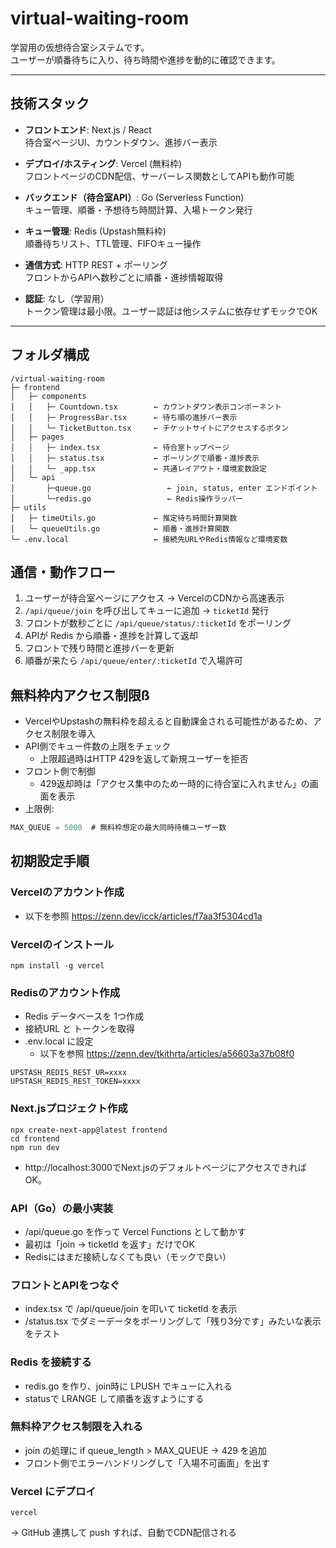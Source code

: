 # virtual-waiting-room

学習用の仮想待合室システムです。  
ユーザーが順番待ちに入り、待ち時間や進捗を動的に確認できます。

---

## 技術スタック

- **フロントエンド**: Next.js / React  
  待合室ページUI、カウントダウン、進捗バー表示

- **デプロイ/ホスティング**: Vercel (無料枠)  
  フロントページのCDN配信、サーバーレス関数としてAPIも動作可能

- **バックエンド（待合室API）**: Go (Serverless Function)  
  キュー管理、順番・予想待ち時間計算、入場トークン発行

- **キュー管理**: Redis (Upstash無料枠)  
  順番待ちリスト、TTL管理、FIFOキュー操作

- **通信方式**: HTTP REST + ポーリング  
  フロントからAPIへ数秒ごとに順番・進捗情報取得

- **認証**: なし（学習用）  
  トークン管理は最小限。ユーザー認証は他システムに依存せずモックでOK

---

## フォルダ構成
```text
/virtual-waiting-room
├─ frontend
│   ├─ components
│   │   ├─ Countdown.tsx        ← カウントダウン表示コンポーネント
│   │   ├─ ProgressBar.tsx      ← 待ち順の進捗バー表示
│   │   └─ TicketButton.tsx     ← チケットサイトにアクセスするボタン
│   ├─ pages
│   │   ├─ index.tsx            ← 待合室トップページ
│   │   ├─ status.tsx           ← ポーリングで順番・進捗表示
│   │   └─ _app.tsx             ← 共通レイアウト・環境変数設定
│   └─ api 
│       ├─queue.go                 ← join, status, enter エンドポイント
│       └─redis.go                 ← Redis操作ラッパー
├─ utils
│   ├─ timeUtils.go             ← 推定待ち時間計算関数
│   └─ queueUtils.go            ← 順番・進捗計算関数
└─ .env.local                   ← 接続先URLやRedis情報など環境変数
```

## 通信・動作フロー

1. ユーザーが待合室ページにアクセス → VercelのCDNから高速表示  
2. `/api/queue/join` を呼び出してキューに追加 → `ticketId` 発行  
3. フロントが数秒ごとに `/api/queue/status/:ticketId` をポーリング  
4. APIが Redis から順番・進捗を計算して返却  
5. フロントで残り時間と進捗バーを更新  
6. 順番が来たら `/api/queue/enter/:ticketId` で入場許可

## 無料枠内アクセス制限ß

- VercelやUpstashの無料枠を超えると自動課金される可能性があるため、アクセス制限を導入
- API側でキュー件数の上限をチェック
  - 上限超過時はHTTP 429を返して新規ユーザーを拒否
- フロント側で制御
  - 429返却時は「アクセス集中のため一時的に待合室に入れません」の画面を表示
- 上限例:
```go
MAX_QUEUE = 5000  # 無料枠想定の最大同時待機ユーザー数
```


## 初期設定手順

### Vercelのアカウント作成
* 以下を参照 https://zenn.dev/icck/articles/f7aa3f5304cd1a

### Vercelのインストール
```
npm install -g vercel
```
### Redisのアカウント作成
  * Redis データベースを 1つ作成
  * 接続URL と トークンを取得
  * .env.local に設定
    - 以下を参照
https://zenn.dev/tkithrta/articles/a56603a37b08f0
```
UPSTASH_REDIS_REST_UR=xxxx
UPSTASH_REDIS_REST_TOKEN=xxxx
```
### Next.jsプロジェクト作成
```
npx create-next-app@latest frontend
cd frontend
npm run dev
```
* http://localhost:3000でNext.jsのデフォルトページにアクセスできればOK。

### API（Go）の最小実装
* /api/queue.go を作って Vercel Functions として動かす
* 最初は「join → ticketId を返す」だけでOK
* Redisにはまだ接続しなくても良い（モックで良い）

### フロントとAPIをつなぐ
* index.tsx で /api/queue/join を叩いて ticketId を表示
* /status.tsx でダミーデータをポーリングして「残り3分です」みたいな表示をテスト

### Redis を接続する
* redis.go を作り、join時に LPUSH でキューに入れる
* statusで LRANGE して順番を返すようにする

### 無料枠アクセス制限を入れる
* join の処理に if queue_length > MAX_QUEUE → 429 を追加
* フロント側でエラーハンドリングして「入場不可画面」を出す

### Vercel にデプロイ
```
vercel
```
→ GitHub 連携して push すれば、自動でCDN配信される
